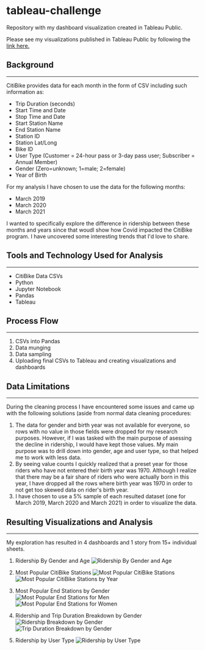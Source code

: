 # tableau-challenge
Repository with my dashboard visualization created in Tableau Public.

Please see my visualizations published in Tableau Public by following the [link here.](https://public.tableau.com/profile/nadia2360#!/)

## Background
---
CitiBike provides data for each month in the form of CSV including such information as: 
* Trip Duration (seconds)
* Start Time and Date
* Stop Time and Date
* Start Station Name
* End Station Name
* Station ID
* Station Lat/Long
* Bike ID
* User Type (Customer = 24-hour pass or 3-day pass user; Subscriber = Annual Member)
* Gender (Zero=unknown; 1=male; 2=female)
* Year of Birth

For my analysis I have chosen to use the data for the following months: 
* March 2019
* March 2020
* March 2021

I wanted to specifically explore the difference in ridership between these months and years since that woudl show how Covid impacted the CitiBike program. I have uncovered some interesting trends that I'd love to share.

## Tools and Technology Used for Analysis
---
* CitiBike Data CSVs
* Python
* Jupyter Notebook
* Pandas
* Tableau

## Process Flow
---
1. CSVs into Pandas
2. Data munging
3. Data sampling
4. Uploading final CSVs to Tableau and creating visualizations and dashboards


## Data Limitations
---
During the cleaning process I have encountered some issues and came up with the following solutions (aside from normal data cleaning procedures:
1. The data for gender and birth year was not available for everyone, so rows with no value in those fields were dropped for my research purposes. However, if I was tasked with the main purpose of asessing the decline in ridership, I would have kept those values. My main purpose was to drill down into gender, age and user type, so that helped me to work with less data.
2. By seeing value counts I quickly realized that a preset year for those riders who have not entered their birth year was 1970. Although I realize that there may be a fair share of riders who were actually born in this year, I have dropped all the rows where birth year was 1970 in order to not get too skewed data on rider's birth year.
3. I have chosen to use a 5% sample of each resulted dataset (one for March 2019, March 2020 and March 2021) in order to visualize the data.


## Resulting Visualizations and Analysis
---
My exploration has resulted in 4 dashboards and 1 story from 15+ individual sheets.

1. Ridership By Gender and Age
![Ridership By Gender and Age](Noah/QuickDBDv2.JPG)

2. Most Popular CitiBike Stations
![Most Popular CitiBike Stations](https://github.com/nadiarichards/tableau-challenge/blob/main/Images/Most%20Popular%20CitiBike%20Stations.png)
![Most Popular CitiBike Stations by Year](https://github.com/nadiarichards/tableau-challenge/blob/main/Images/Most%20Popular%20Stations%20by%20Year.png)

3. Most Popular End Stations by Gender
![Most Popular End Stations for Men](https://github.com/nadiarichards/tableau-challenge/blob/main/Images/Most%20Popular%20End%20Stations%20for%20Men.png)
![Most Popular End Stations for Women](https://github.com/nadiarichards/tableau-challenge/blob/main/Images/Most%20Popular%20End%20Stations%20for%20Women.png)

4. Ridership and Trip Duration Breakdown by Gender
![Ridership Breakdown by Gender](https://github.com/nadiarichards/tableau-challenge/blob/main/Images/Male%20vs%20Female%20Ridership%20by%20Year.png)
![Trip Duration Breakdown by Gender](Noah/QuickDBDv2.JPG)

5. Ridership by User Type
![Ridership by User Type](Noah/QuickDBDv2.JPG)


